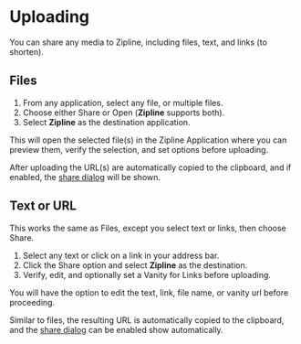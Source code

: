 # Uploading

You can share any media to Zipline, including files, text, and links (to shorten).

## Files

1. From any application, select any file, or multiple files.
2. Choose either Share or Open (**Zipline** supports both).
3. Select **Zipline** as the destination application.

This will open the selected file(s) in the Zipline Application where you can preview them,
verify the selection, and set options before uploading.

After uploading the URL(s) are automatically copied to the clipboard,
and if enabled, the [share dialog](../docs/settings.md#show-share-after-upload) will be shown.

## Text or URL

This works the same as Files, except you select text or links, then choose Share.

1. Select any text or click on a link in your address bar.
2. Click the Share option and select **Zipline** as the destination.
3. Verify, edit, and optionally set a Vanity for Links before uploading.

You will have the option to edit the text, link, file name, or vanity url before proceeding.

Similar to files, the resulting URL is automatically copied to the clipboard,
and the [share dialog](../docs/settings.md#show-share-after-upload) can be enabled show automatically.
